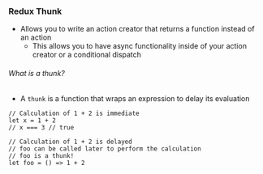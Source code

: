 ### Redux Thunk

- Allows you to write an action creator that returns a function instead of an action
  - This allows you to have async functionality inside of your action creator or a conditional dispatch

###### What is a thunk?
- A `thunk` is a function that wraps an expression to delay its evaluation
```
// Calculation of 1 + 2 is immediate
let x = 1 + 2 
// x === 3 // true

// Calculation of 1 + 2 is delayed
// foo can be called later to perform the calculation
// foo is a thunk!
let foo = () => 1 + 2
```

